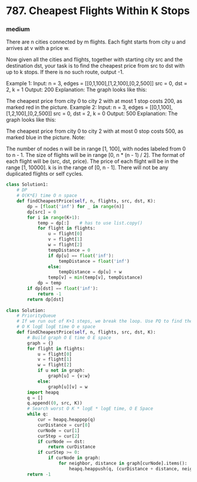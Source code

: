 # 787. Cheapest Flights Within K Stops
### medium
There are n cities connected by m flights. Each fight starts from city u and arrives at v with a price w.

Now given all the cities and flights, together with starting city src and the destination dst, your task is to find the cheapest price from src to dst with up to k stops. If there is no such route, output -1.

Example 1:
Input: 
n = 3, edges = [[0,1,100],[1,2,100],[0,2,500]]
src = 0, dst = 2, k = 1
Output: 200
Explanation: 
The graph looks like this:


The cheapest price from city 0 to city 2 with at most 1 stop costs 200, as marked red in the picture.
Example 2:
Input: 
n = 3, edges = [[0,1,100],[1,2,100],[0,2,500]]
src = 0, dst = 2, k = 0
Output: 500
Explanation: 
The graph looks like this:


The cheapest price from city 0 to city 2 with at most 0 stop costs 500, as marked blue in the picture.
Note:

The number of nodes n will be in range [1, 100], with nodes labeled from 0 to n - 1.
The size of flights will be in range [0, n * (n - 1) / 2].
The format of each flight will be (src, dst, price).
The price of each flight will be in the range [1, 10000].
k is in the range of [0, n - 1].
There will not be any duplicated flights or self cycles.

```python
class Solution1:
    # DP
    # O(K*E) time O n space
    def findCheapestPrice(self, n, flights, src, dst, K):
        dp = [float('inf') for _ in range(n)]
        dp[src] = 0
        for i in range(K+1):
            temp = dp[:]    # has to use list.copy()
            for flight in flights:
                u = flight[0]
                v = flight[1]
                w = flight[2]
                tempDistance = 0
                if dp[u] == float('inf'):
                    tempDistance = float('inf')
                else:
                    tempDistance = dp[u] + w
                temp[v] = min(temp[v], tempDistance)
            dp = temp
        if dp[dst] == float('inf'):
            return -1
        return dp[dst]
    
class Solution:
    # PriorityQueue
    # If we run out of K+1 steps, we break the loop. Use PQ to find the shortest path.
    # O K logE logE time O e space
    def findCheapestPrice(self, n, flights, src, dst, K):  
        # Build graph O E time O E space
        graph = {}
        for flight in flights:
            u = flight[0]
            v = flight[1]
            w = flight[2]
            if u not in graph:
                graph[u] = {v:w}
            else:
                graph[u][v] = w
        import heapq
        q = []
        q.append((0, src, K))
        # Search worst O K * logE * logE time, O E Space
        while q:
            cur = heapq.heappop(q)
            curDistance = cur[0]
            curNode = cur[1]
            curStep = cur[2]
            if curNode == dst:
                return curDistance
            if curStep >= 0:
                if curNode in graph:
                    for neighbor, distance in graph[curNode].items():
                        heapq.heappush(q, (curDistance + distance, neighbor, curStep-1))
        return -1
```